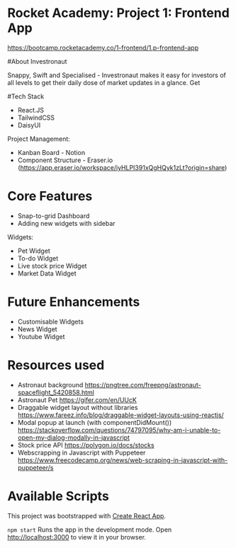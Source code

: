# Rocket Academy: Project 1: Frontend App

https://bootcamp.rocketacademy.co/1-frontend/1.p-frontend-app

#About Investronaut

Snappy, Swift and Specialised - Investronaut makes it easy for investors of all levels to get their daily dose of market updates in a glance. Get

#Tech Stack

- React.JS
- TailwindCSS
- DaisyUI

Project Management:

- Kanban Board - Notion
- Component Structure - Eraser.io (https://app.eraser.io/workspace/iyHLPI391xQgHQyk1zLt?origin=share)

# Core Features

- Snap-to-grid Dashboard
- Adding new widgets with sidebar

Widgets:

- Pet Widget
- To-do Widget
- Live stock price Widget
- Market Data Widget

# Future Enhancements

- Customisable Widgets
- News Widget
- Youtube Widget

# Resources used

- Astronaut background https://pngtree.com/freepng/astronaut-spaceflight_5420858.html
- Astronaut Pet https://gifer.com/en/UUcK
- Draggable widget layout without libraries https://www.fareez.info/blog/draggable-widget-layouts-using-reactjs/
- Modal popup at launch (with componentDidMount()) https://stackoverflow.com/questions/74797095/why-am-i-unable-to-open-my-dialog-modally-in-javascript
- Stock price API https://polygon.io/docs/stocks
- Webscrapping in Javascript with Puppeteer https://www.freecodecamp.org/news/web-scraping-in-javascript-with-puppeteer/s

# Available Scripts

This project was bootstrapped with [Create React App](https://github.com/facebook/create-react-app).

`npm start` Runs the app in the development mode.
Open [http://localhost:3000](http://localhost:3000) to view it in your browser.
